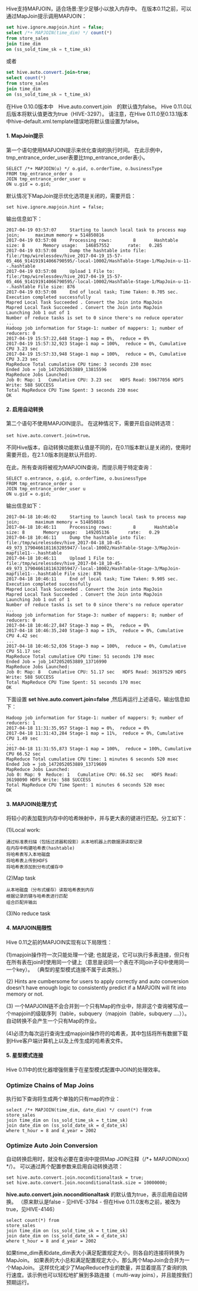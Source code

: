 Hive支持MAPJOIN，适合场景:至少足够小以放入内存中。 在版本0.11之前，可以通过MapJoin提示调用MAPJOIN：
```sql
set hive.ignore.mapjoin.hint = false;
select /*+ MAPJOIN(time_dim) */ count(*)
from store_sales
join time_dim
on (ss_sold_time_sk = t_time_sk)
```
或者
```sql
set hive.auto.convert.join=true;
select count(*)
from store_sales
join time_dim
on (ss_sold_time_sk = t_time_sk)
```
在Hive 0.10.0版本中　Hive.auto.convert.join　的默认值为false。 Hive 0.11.0以后版本将默认值更改为true（HIVE-3297）。
请注意，在Hive 0.11.0至0.13.1版本中hive-default.xml.template错误地将默认值设置为false。


#### 1. MapJoin提示

第一个语句使用MAPJOIN提示来优化查询的执行时间。 在此示例中，tmp_entrance_order_user表要比tmp_entrance_order表小。

```
SELECT /*+ MAPJOIN(u) */ o.gid, o.orderTime, o.businessType
FROM tmp_entrance_order o
JOIN tmp_entrance_order_user u
ON u.gid = o.gid;
```
默认情况下MapJoin提示优化选项是关闭的，需要开启：
```
set hive.ignore.mapjoin.hint = false;
```
输出信息如下：
```
2017-04-19 03:57:07     Starting to launch local task to process map join;      maximum memory = 514850816
2017-04-19 03:57:08     Processing rows:        8       Hashtable size: 8       Memory usage:   146857552       rate:   0.285
2017-04-19 03:57:08     Dump the hashtable into file: file:/tmp/wirelessdev/hive_2017-04-19_15-57-05_466_914191914066790595/-local-10002/HashTable-Stage-1/MapJoin-u-11--.hashtable
2017-04-19 03:57:08     Upload 1 File to: file:/tmp/wirelessdev/hive_2017-04-19_15-57-05_466_914191914066790595/-local-10002/HashTable-Stage-1/MapJoin-u-11--.hashtable File size: 876
2017-04-19 03:57:08     End of local task; Time Taken: 0.705 sec.
Execution completed successfully
Mapred Local Task Succeeded . Convert the Join into MapJoin
Mapred Local Task Succeeded . Convert the Join into MapJoin
Launching Job 1 out of 1
Number of reduce tasks is set to 0 since there's no reduce operator
...
Hadoop job information for Stage-1: number of mappers: 1; number of reducers: 0
2017-04-19 15:57:22,648 Stage-1 map = 0%,  reduce = 0%
2017-04-19 15:57:32,923 Stage-1 map = 100%,  reduce = 0%, Cumulative CPU 3.23 sec
2017-04-19 15:57:33,948 Stage-1 map = 100%,  reduce = 0%, Cumulative CPU 3.23 sec
MapReduce Total cumulative CPU time: 3 seconds 230 msec
Ended Job = job_1472052053889_13815596
MapReduce Jobs Launched:
Job 0: Map: 1   Cumulative CPU: 3.23 sec   HDFS Read: 59677056 HDFS Write: 588 SUCCESS
Total MapReduce CPU Time Spent: 3 seconds 230 msec
OK
```


#### 2. 启用自动转换

第二个语句不使用MAPJOIN提示。 在这种情况下，需要开启自动转选项：
```
set hive.auto.convert.join=true。
```
不同Hive版本，自动转换功能默认值是不同的，在0.11版本默认是关闭的，使用时需要开启，在2.1.0版本则是默认开启的．

在此，所有查询将被视为MAPJOIN查询，而提示用于特定查询：

```
SELECT o.entrance, o.gid, o.orderTime, o.businessType
FROM tmp_entrance_order o
JOIN tmp_entrance_order_user u
ON u.gid = o.gid;
```
输出信息如下：
```
2017-04-18 10:46:02     Starting to launch local task to process map join;      maximum memory = 514850816
2017-04-18 10:46:11     Processing rows:        8       Hashtable size: 8       Memory usage:   149205136       rate:   0.29
2017-04-18 10:46:11     Dump the hashtable into file: file:/tmp/wirelessdev/hive_2017-04-18_10-45-49_973_1790466181163205947/-local-10002/HashTable-Stage-3/MapJoin-mapfile11--.hashtable
2017-04-18 10:46:11     Upload 1 File to: file:/tmp/wirelessdev/hive_2017-04-18_10-45-49_973_1790466181163205947/-local-10002/HashTable-Stage-3/MapJoin-mapfile11--.hashtable File size: 876
2017-04-18 10:46:11     End of local task; Time Taken: 9.905 sec.
Execution completed successfully
Mapred Local Task Succeeded . Convert the Join into MapJoin
Mapred Local Task Succeeded . Convert the Join into MapJoin
Launching Job 1 out of 1
Number of reduce tasks is set to 0 since there's no reduce operator
...
Hadoop job information for Stage-3: number of mappers: 8; number of reducers: 0
2017-04-18 10:46:27,847 Stage-3 map = 0%,  reduce = 0%
2017-04-18 10:46:35,240 Stage-3 map = 13%,  reduce = 0%, Cumulative CPU 4.42 sec
...
2017-04-18 10:46:52,036 Stage-3 map = 100%,  reduce = 0%, Cumulative CPU 51.17 sec
MapReduce Total cumulative CPU time: 51 seconds 170 msec
Ended Job = job_1472052053889_13716990
MapReduce Jobs Launched:
Job 0: Map: 8   Cumulative CPU: 51.17 sec   HDFS Read: 36197529 HDFS Write: 588 SUCCESS
Total MapReduce CPU Time Spent: 51 seconds 170 msec
OK
```


下面设置 **set hive.auto.convert.join=false** ,然后再运行上述语句，输出信息如下：
```
Hadoop job information for Stage-1: number of mappers: 9; number of reducers: 1
2017-04-18 11:31:35,957 Stage-1 map = 0%,  reduce = 0%
2017-04-18 11:31:43,284 Stage-1 map = 11%,  reduce = 0%, Cumulative CPU 1.49 sec
...
2017-04-18 11:31:55,873 Stage-1 map = 100%,  reduce = 100%, Cumulative CPU 66.52 sec
MapReduce Total cumulative CPU time: 1 minutes 6 seconds 520 msec
Ended Job = job_1472052053889_13719609
MapReduce Jobs Launched:
Job 0: Map: 9  Reduce: 1   Cumulative CPU: 66.52 sec   HDFS Read: 36198090 HDFS Write: 588 SUCCESS
Total MapReduce CPU Time Spent: 1 minutes 6 seconds 520 msec
OK
```

#### 3. MAPJOIN处理方式

将较小的表加载到内存中的哈希映射中，并与更大表的键进行匹配。分工如下：

(1)Local work:
```
通过标准表扫描（包括过滤器和投影）从本地机器上的数据源读取记录
在内存中构建哈希表(hashtable)
将哈希表写入本地磁盘
将哈希表上传到HDFS
将哈希表添加到分布式缓存中
```
(2)Map task
```
从本地磁盘（分布式缓存）读取哈希表到内存
根据记录的键与哈希表进行匹配
组合匹配并输出
```
(3)No reduce task

#### 4. MAPJOIN局限性

Hive 0.11之前的MAPJOIN实现有以下局限性：

(1)mapjoin操作符一次只能处理一个键; 也就是说，它可以执行多表连接，但只有在所有表在join时使用同一个键上（意思是说同一个表在不同join子句中使用同一一个key）。 （典型的星型模式连接不属于此类别。）

(2) Hints are cumbersome for users to apply correctly and auto conversion doesn't have enough logic to consistently predict if a MAPJOIN will fit into memory or not.

(3) 一个MAPJOIN链不会合并到一个只有Map的作业中，除非这个查询被写成一个mapjoin的级联序列（table，subquery（mapjoin（table，subquery ....））。自动转换不会产生一个只有Map的作业。


(4)必须为每次运行查询生成mapjoin操作符的哈希表，其中包括将所有数据下载到Hive客户端计算机上以及上传生成的哈希表文件。

#### 5. 星型模式连接

Hive 0.11中的优化器增强侧重于在星型模式配置中JOIN的处理效率。

### Optimize Chains of Map Joins

执行如下查询将生成两个单独的只有map的作业：
```
select /*+ MAPJOIN(time_dim, date_dim) */ count(*) from
store_sales
join time_dim on (ss_sold_time_sk = t_time_sk)
join date_dim on (ss_sold_date_sk = d_date_sk)
where t_hour = 8 and d_year = 2002
```

### Optimize Auto Join Conversion
自动转换启用时，就没有必要在查询中提供Map JOIN注释（/*+ MAPJOIN(xxx) */）。 可以通过两个配置参数来启用自动转换选项：
```
set hive.auto.convert.join.noconditionaltask = true;
set hive.auto.convert.join.noconditionaltask.size = 10000000;
```
**hive.auto.convert.join.noconditionaltask** 的默认值为true，表示启用自动转换。 （原来默认是false - 见HIVE-3784 - 但在Hive 0.11.0发布之前，被改为true，见HIVE-4146）


```
select count(*) from
store_sales
join time_dim on (ss_sold_time_sk = t_time_sk)
join date_dim on (ss_sold_date_sk = d_date_sk)
where t_hour = 8 and d_year = 2002
```

如果time_dim表和date_dim表大小满足配置规定大小，则各自的连接将转换为MapJoin。 如果表的大小总和满足配置规定大小，那么两个MapJoin会合并为一个MapJoin。 这样优化减少了MapReduce作业的数量，并显着提高了查询的执行速度。该示例也可以轻松地扩展到多路连接（ multi-way joins），并且能按我们预期运行。
